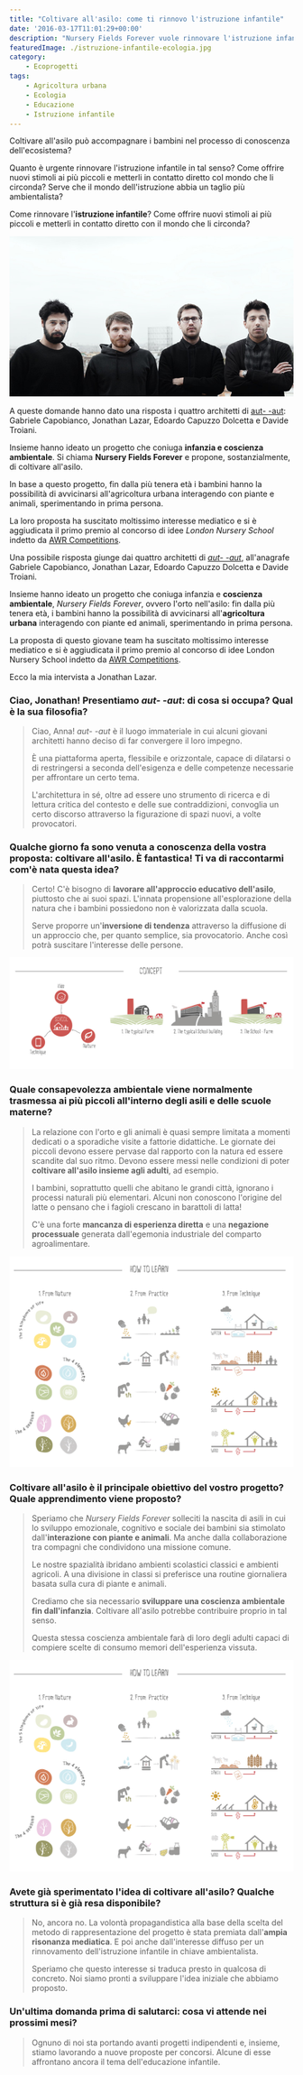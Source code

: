 ```yaml
---
title: "Coltivare all'asilo: come ti rinnovo l'istruzione infantile"
date: '2016-03-17T11:01:29+00:00'
description: "Nursery Fields Forever vuole rinnovare l'istruzione infantile stimolando lo sviluppo di una coscienza ecologica. Coltivare all'asilo è solo un esempio"
featuredImage: ./istruzione-infantile-ecologia.jpg
category:
    - Ecoprogetti
tags:
    - Agricoltura urbana
    - Ecologia
    - Educazione
    - Istruzione infantile
---
```


Coltivare all'asilo può accompagnare i bambini nel processo di conoscenza dell'ecosistema?

Quanto è urgente rinnovare l'istruzione infantile in tal senso? Come offrire nuovi stimoli ai più piccoli e metterli in contatto diretto col mondo che li circonda? Serve che il mondo dell'istruzione abbia un taglio più ambientalista?

Come rinnovare l'**istruzione infantile**? Come offrire nuovi stimoli ai più piccoli e metterli in contatto diretto con il mondo che li circonda?

![Da sinistra: Gabriele, Jonathan, Edoardo e Davide.](./aut-aut.jpg)

A queste domande hanno dato una risposta i quattro architetti di [aut- -aut](http://www.aut--aut.it): Gabriele Capobianco, Jonathan Lazar, Edoardo Capuzzo Dolcetta e Davide Troiani.

Insieme hanno ideato un progetto che coniuga **infanzia e coscienza ambientale**. Si chiama **Nursery Fields Forever** e propone, sostanzialmente, di coltivare all'asilo.

In base a questo progetto, fin dalla più tenera età i bambini hanno la possibilità di avvicinarsi all'agricoltura urbana interagendo con piante e animali, sperimentando in prima persona.

La loro proposta ha suscitato moltissimo interesse mediatico e si è aggiudicata il primo premio al concorso di idee *London Nursery School* indetto da [AWR Competitions](http://www.awrcompetitions.com).

Una possibile risposta giunge dai quattro architetti di *[aut- -aut](http://www.aut--aut.it)*, all'anagrafe Gabriele Capobianco, Jonathan Lazar, Edoardo Capuzzo Dolcetta e Davide Troiani.

Insieme hanno ideato un progetto che coniuga infanzia e **coscienza ambientale**, *Nursery Fields Forever*, ovvero l'orto nell'asilo: fin dalla più tenera età, i bambini hanno la possibilità di avvicinarsi all'**agricoltura urbana** interagendo con piante ed animali, sperimentando in prima persona.

La proposta di questo giovane team ha suscitato moltissimo interesse mediatico e si è aggiudicata il primo premio al concorso di idee London Nursery School indetto da [AWR Competitions](http://www.awrcompetitions.com).

Ecco la mia intervista a Jonathan Lazar.

### Ciao, Jonathan! Presentiamo *aut- -aut*: di cosa si occupa? Qual è la sua filosofia?

> Ciao, Anna! *aut- -aut* è il luogo immateriale in cui alcuni giovani architetti hanno deciso di far convergere il loro impegno.
>
> È una piattaforma aperta, flessibile e orizzontale, capace di dilatarsi o di restringersi a seconda dell'esigenza e delle competenze necessarie per affrontare un certo tema.
>
> L'architettura in sé, oltre ad essere uno strumento di ricerca e di lettura critica del contesto e delle sue contraddizioni, convoglia un certo discorso attraverso la figurazione di spazi nuovi, a volte provocatori.

### Qualche giorno fa sono venuta a conoscenza della vostra proposta: coltivare all'asilo. È fantastica! Ti va di raccontarmi com'è nata questa idea?

> Certo! C'è bisogno di **lavorare all'approccio educativo dell'asilo**, piuttosto che ai suoi spazi. L'innata propensione all'esplorazione della natura che i bambini possiedono non è valorizzata dalla scuola.
>
> Serve proporre un'**inversione di tendenza** attraverso la diffusione di un approccio che, per quanto semplice, sia provocatorio. Anche così potrà suscitare l'interesse delle persone.

![Quando scuola, tecnica e natura si fondono insieme](./diagram-01.jpg)

### Quale consapevolezza ambientale viene normalmente trasmessa ai più piccoli all'interno degli asili e delle scuole materne?

> La relazione con l'orto e gli animali è quasi sempre limitata a momenti dedicati o a sporadiche visite a fattorie didattiche. Le giornate dei piccoli devono essere pervase dal rapporto con la natura ed essere scandite dal suo ritmo. Devono essere messi nelle condizioni di poter **coltivare all'asilo insieme agli adulti**, ad esempio.
>
> I bambini, soprattutto quelli che abitano le grandi città, ignorano i processi naturali più elementari. Alcuni non conoscono l'origine del latte o pensano che i fagioli crescano in barattoli di latta!
>
> C'è una forte **mancanza di esperienza diretta** e una **negazione processuale** generata dall'egemonia industriale del comparto agroalimentare.

![Imparare a conoscere la natura attraverso la pratica](./diagram-02.jpg)

### Coltivare all'asilo è il principale obiettivo del vostro progetto? Quale apprendimento viene proposto?

> Speriamo che *Nursery Fields Forever* solleciti la nascita di asili in cui lo sviluppo emozionale, cognitivo e sociale dei bambini sia stimolato dall'**interazione con piante e animali**. Ma anche dalla collaborazione tra compagni che condividono una missione comune.
>
> Le nostre spazialità ibridano ambienti scolastici classici e ambienti agricoli. A una divisione in classi si preferisce una routine giornaliera basata sulla cura di piante e animali.
>
> Crediamo che sia necessario **sviluppare una coscienza ambientale fin dall'infanzia**. Coltivare all'asilo potrebbe contribuire proprio in tal senso.
>
> Questa stessa coscienza ambientale farà di loro degli adulti capaci di compiere scelte di consumo memori dell'esperienza vissuta.

![Imparare a conoscere la natura attraverso la pratica](./diagram-02.jpg)

### Avete già sperimentato l'idea di coltivare all'asilo? Qualche struttura si è già resa disponibile?

> No, ancora no. La volontà propagandistica alla base della scelta del metodo di rappresentazione del progetto è stata premiata dall'**ampia risonanza mediatica**. E poi anche dall'interesse diffuso per un rinnovamento dell'istruzione infantile in chiave ambientalista.
>
> Speriamo che questo interesse si traduca presto in qualcosa di concreto. Noi siamo pronti a sviluppare l'idea iniziale che abbiamo proposto.

### Un'ultima domanda prima di salutarci: cosa vi attende nei prossimi mesi?

> Ognuno di noi sta portando avanti progetti indipendenti e, insieme, stiamo lavorando a nuove proposte per concorsi. Alcune di esse affrontano ancora il tema dell'educazione infantile.
